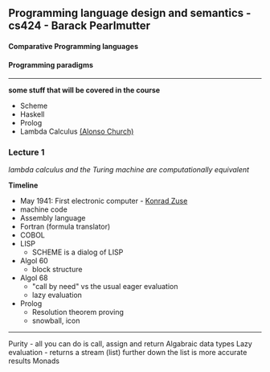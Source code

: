## Programming language design and semantics - cs424 - Barack Pearlmutter

#### Comparative Programming languages
#### Programming paradigms

---------------

**some stuff that will be covered in the course**
- Scheme
- Haskell
- Prolog
- Lambda Calculus [(Alonso Church)](https://en.wikipedia.org/wiki/Alonzo_Church)

### Lecture 1

_lambda calculus and the Turing machine are computationally equivalent_

**Timeline**
- May 1941: First electronic computer - [Konrad Zuse](https://en.wikipedia.org/wiki/Konrad_Zuse)
- machine code
- Assembly language
- Fortran (formula translator)
- COBOL
- LISP
    - SCHEME is a dialog of LISP
- Algol 60
    - block structure
- Algol 68
    - "call by need" vs the usual eager evaluation
    - lazy evaluation
- Prolog
    - Resolution theorem proving
    - snowball, icon
    
-----------------
Purity
    - all you can do is call, assign and return
Algabraic data types
Lazy evaluation
    - returns a stream (list) further down the list is more accurate results
Monads


